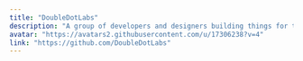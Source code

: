 ```yaml
---
title: "DoubleDotLabs"
description: "A group of developers and designers building things for the open source community."
avatar: "https://avatars2.githubusercontent.com/u/17306238?v=4"
link: "https://github.com/DoubleDotLabs"
---
```

